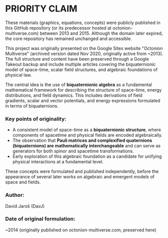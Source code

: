 # PRIORITY CLAIM

These materials (graphics, equations, concepts) were publicly published in this GitHub repository (or its predecessor hosted at octonion-multiverse.com) between 2013 and 2015. Although the domain later expired, the core repository has remained unchanged and accessible.

This project was originally presented on the Google Sites website "Octonion Multiverse" (archived version dated Nov 2020, originally active from ~2013). The full structure and content have been preserved through a Google Takeout backup and include multiple articles covering the biquaternionic model of space-time, scalar field structures, and algebraic foundations of physical law.

The central idea is the use of **biquaternionic algebra** as a fundamental mathematical framework for describing the structure of space-time, energy distributions, and field dynamics. This includes derivations of field gradients, scalar and vector potentials, and energy expressions formulated in terms of biquaternions.

### Key points of originality:

- A consistent model of space-time as a **biquaternionic structure**, where components of spacetime and physical fields are encoded algebraically.
- The observation that **Pauli matrices and complexified quaternions (biquaternions) are mathematically interchangeable** and can serve as generators for both spinor and spacetime transformations.
- Early exploration of this algebraic foundation as a candidate for unifying physical interactions at a fundamental level.

These concepts were formulated and published independently, before the appearance of several later works on algebraic and emergent models of space and fields.

### Author:
David Jaroš (DavJ)

### Date of original formulation:
~2014 (originally published on octonion-multiverse.com, preserved here)

